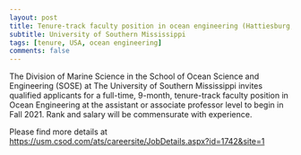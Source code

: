 ```yaml
---
layout: post
title: Tenure-track faculty position in ocean engineering (Hattiesburg, Mississippi)
subtitle: University of Southern Mississippi
tags: [tenure, USA, ocean engineering]
comments: false
---
```


The Division of Marine Science in the School of Ocean Science and Engineering (SOSE) at The University of Southern Mississippi invites qualified applicants for a full-time, 9-month, tenure-track faculty position in Ocean Engineering at the assistant or associate professor level to begin in Fall 2021. Rank and salary will be commensurate with experience.

 

Please find more details at https://usm.csod.com/ats/careersite/JobDetails.aspx?id=1742&site=1
